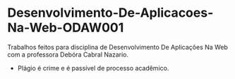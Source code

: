 # Desenvolvimento-De-Aplicacoes-Na-Web-ODAW001
Trabalhos feitos para disciplina de Desenvolvimento De Aplicações Na Web com a professora Debóra Cabral Nazario.

- Plágio é crime e é passível de processo acadêmico.
